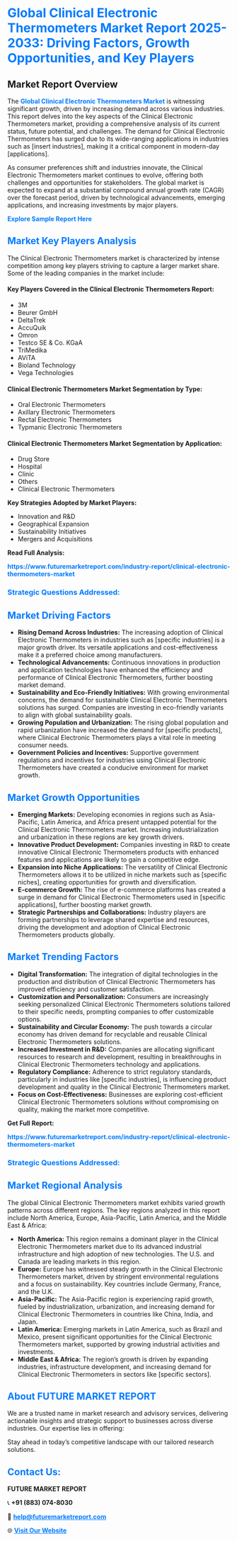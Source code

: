 <h1 style="color: #007BFF;">Global Clinical Electronic Thermometers Market Report 2025-2033: Driving Factors, Growth Opportunities, and Key Players</h1>

<section id="overview">
<h2>Market Report Overview</h2>
<p>The <a href="https://www.futuremarketreport.com/industry-report/clinical-electronic-thermometers-market" style="color: #007BFF; text-decoration: none;"><strong>Global Clinical Electronic Thermometers Market</strong></a> is witnessing significant growth, driven by increasing demand across various industries. This report delves into the key aspects of the Clinical Electronic Thermometers market, providing a comprehensive analysis of its current status, future potential, and challenges. The demand for Clinical Electronic Thermometers has surged due to its wide-ranging applications in industries such as [insert industries], making it a critical component in modern-day [applications].</p>
<p>As consumer preferences shift and industries innovate, the Clinical Electronic Thermometers market continues to evolve, offering both challenges and opportunities for stakeholders. The global market is expected to expand at a substantial compound annual growth rate (CAGR) over the forecast period, driven by technological advancements, emerging applications, and increasing investments by major players.</p>
</section>

<section id="overview">
<p><a href="https://www.futuremarketreport.com/request-sample/reportId=124196" style="color: #007BFF; text-decoration: none;"><strong>Explore Sample Report Here</strong></a></p>
</section>

<section id="key-players">
<h2 style="color: #007BFF;">Market Key Players Analysis</h2>
<p>The Clinical Electronic Thermometers market is characterized by intense competition among key players striving to capture a larger market share. Some of the leading companies in the market include:</p>
<h4>Key Players Covered in the Clinical Electronic Thermometers Report:</h4>
<ul><li>3M</li><li>Beurer GmbH</li><li>DeltaTrek</li><li>AccuQuik</li><li>Omron</li><li>Testco SE &amp; Co. KGaA</li><li>TriMedika</li><li>AViTA</li><li>Bioland Technology</li><li>Vega Technologies</li></ul>
<h4>Clinical Electronic Thermometers Market Segmentation by Type:</h4>
<ul><li>Oral Electronic Thermometers</li><li>Axillary Electronic Thermometers</li><li>Rectal Electronic Thermometers</li><li>Typmanic Electronic Thermometers</li></ul>

<h4>Clinical Electronic Thermometers Market Segmentation by Application:</h4>
<ul><li>Drug Store</li><li>Hospital</li><li>Clinic</li><li>Others</li><li>Clinical Electronic Thermometers</li></ul>
<p><strong>Key Strategies Adopted by Market Players:</strong></p>
<ul>
<li>Innovation and R&D</li>
<li>Geographical Expansion</li>
<li>Sustainability Initiatives</li>
<li>Mergers and Acquisitions</li>
</ul>
</section>

<section>
<p><strong>Read Full Analysis: </strong></p><a href="https://www.futuremarketreport.com/industry-report/clinical-electronic-thermometers-market" style="color: #007BFF; text-decoration: none;"><strong>https://www.futuremarketreport.com/industry-report/clinical-electronic-thermometers-market</strong></a>
<h3 style="color: #007BFF;">Strategic Questions Addressed:</h3>
</section>

<section id="driving-factors">
<h2 style="color: #007BFF;">Market Driving Factors</h2>
<ul>
<li><strong>Rising Demand Across Industries:</strong> The increasing adoption of Clinical Electronic Thermometers in industries such as [specific industries] is a major growth driver. Its versatile applications and cost-effectiveness make it a preferred choice among manufacturers.</li>
<li><strong>Technological Advancements:</strong> Continuous innovations in production and application technologies have enhanced the efficiency and performance of Clinical Electronic Thermometers, further boosting market demand.</li>
<li><strong>Sustainability and Eco-Friendly Initiatives:</strong> With growing environmental concerns, the demand for sustainable Clinical Electronic Thermometers solutions has surged. Companies are investing in eco-friendly variants to align with global sustainability goals.</li>
<li><strong>Growing Population and Urbanization:</strong> The rising global population and rapid urbanization have increased the demand for [specific products], where Clinical Electronic Thermometers plays a vital role in meeting consumer needs.</li>
<li><strong>Government Policies and Incentives:</strong> Supportive government regulations and incentives for industries using Clinical Electronic Thermometers have created a conducive environment for market growth.</li>
</ul>
</section>

<section id="growth-opportunities">
<h2 style="color: #007BFF;">Market Growth Opportunities</h2>
<ul>
<li><strong>Emerging Markets:</strong> Developing economies in regions such as Asia-Pacific, Latin America, and Africa present untapped potential for the Clinical Electronic Thermometers market. Increasing industrialization and urbanization in these regions are key growth drivers.</li>
<li><strong>Innovative Product Development:</strong> Companies investing in R&D to create innovative Clinical Electronic Thermometers products with enhanced features and applications are likely to gain a competitive edge.</li>
<li><strong>Expansion into Niche Applications:</strong> The versatility of Clinical Electronic Thermometers allows it to be utilized in niche markets such as [specific niches], creating opportunities for growth and diversification.</li>
<li><strong>E-commerce Growth:</strong> The rise of e-commerce platforms has created a surge in demand for Clinical Electronic Thermometers used in [specific applications], further boosting market growth.</li>
<li><strong>Strategic Partnerships and Collaborations:</strong> Industry players are forming partnerships to leverage shared expertise and resources, driving the development and adoption of Clinical Electronic Thermometers products globally.</li>
</ul>
</section>

<section id="trending-factors">
<h2 style="color: #007BFF;">Market Trending Factors</h2>
<ul>
<li><strong>Digital Transformation:</strong> The integration of digital technologies in the production and distribution of Clinical Electronic Thermometers has improved efficiency and customer satisfaction.</li>
<li><strong>Customization and Personalization:</strong> Consumers are increasingly seeking personalized Clinical Electronic Thermometers solutions tailored to their specific needs, prompting companies to offer customizable options.</li>
<li><strong>Sustainability and Circular Economy:</strong> The push towards a circular economy has driven demand for recyclable and reusable Clinical Electronic Thermometers solutions.</li>
<li><strong>Increased Investment in R&D:</strong> Companies are allocating significant resources to research and development, resulting in breakthroughs in Clinical Electronic Thermometers technology and applications.</li>
<li><strong>Regulatory Compliance:</strong> Adherence to strict regulatory standards, particularly in industries like [specific industries], is influencing product development and quality in the Clinical Electronic Thermometers market.</li>
<li><strong>Focus on Cost-Effectiveness:</strong> Businesses are exploring cost-efficient Clinical Electronic Thermometers solutions without compromising on quality, making the market more competitive.</li>
</ul>
</section>

<section>
<p><strong>Get Full Report: </strong></p><a href="https://www.futuremarketreport.com/industry-report/clinical-electronic-thermometers-market" style="color: #007BFF; text-decoration: none;"><strong>https://www.futuremarketreport.com/industry-report/clinical-electronic-thermometers-market</strong></a>
<h3 style="color: #007BFF;">Strategic Questions Addressed:</h3>
</section>


<section id="regional-analysis">
<h2 style="color: #007BFF;">Market Regional Analysis</h2>
<p>The global Clinical Electronic Thermometers market exhibits varied growth patterns across different regions. The key regions analyzed in this report include North America, Europe, Asia-Pacific, Latin America, and the Middle East & Africa:</p>
<ul>
<li><strong>North America:</strong> This region remains a dominant player in the Clinical Electronic Thermometers market due to its advanced industrial infrastructure and high adoption of new technologies. The U.S. and Canada are leading markets in this region.</li>
<li><strong>Europe:</strong> Europe has witnessed steady growth in the Clinical Electronic Thermometers market, driven by stringent environmental regulations and a focus on sustainability. Key countries include Germany, France, and the U.K.</li>
<li><strong>Asia-Pacific:</strong> The Asia-Pacific region is experiencing rapid growth, fueled by industrialization, urbanization, and increasing demand for Clinical Electronic Thermometers in countries like China, India, and Japan.</li>
<li><strong>Latin America:</strong> Emerging markets in Latin America, such as Brazil and Mexico, present significant opportunities for the Clinical Electronic Thermometers market, supported by growing industrial activities and investments.</li>
<li><strong>Middle East & Africa:</strong> The region’s growth is driven by expanding industries, infrastructure development, and increasing demand for Clinical Electronic Thermometers in sectors like [specific sectors].</li>
</ul>
</section>

<footer>
<h2 style="color: #007BFF;">About FUTURE MARKET REPORT</h2>
<p>We are a trusted name in market research and advisory services, delivering actionable insights and strategic support to businesses across diverse industries. Our expertise lies in offering:</p>

<p>Stay ahead in today’s competitive landscape with our tailored research solutions.</p>

<h2 style="color: #007BFF;">Contact Us:</h2>
<p><strong>FUTURE MARKET REPORT</strong></p>
<p>📞 <strong>+91 (883) 074-8030</strong></p>
<p>📧 <strong><a href="mailto:help@futuremarketreport.com" style="color: #007BFF;">help@futuremarketreport.com</a></strong></p>
<p>🌐 <strong><a href="https://www.futuremarketreport.com/" style="color: #007BFF;">Visit Our Website</a></strong></p>
</footer>